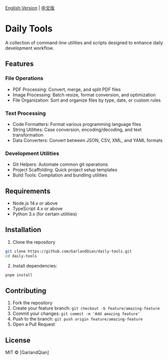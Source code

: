 [English Version](README.md) | [中文版](README_ZH.md)

# Daily Tools

A collection of command-line utilities and scripts designed to enhance daily development workflow.

## Features

### File Operations

- PDF Processing: Convert, merge, and split PDF files
- Image Processing: Batch resize, format conversion, and optimization
- File Organization: Sort and organize files by type, date, or custom rules

### Text Processing

- Code Formatters: Format various programming language files
- String Utilities: Case conversion, encoding/decoding, and text transformation
- Data Converters: Convert between JSON, CSV, XML, and YAML formats

### Development Utilities

- Git Helpers: Automate common git operations
- Project Scaffolding: Quick project setup templates
- Build Tools: Compilation and bundling utilities

## Requirements

- Node.js 14.x or above
- TypeScript 4.x or above
- Python 3.x (for certain utilities)

## Installation

1. Clone the repository

```bash
git clone https://github.com/GarlandQian/daily-tools.git
cd daily-tools
```

2. Install dependencies:

```bash
pnpm install
```

## Contributing

1. Fork the repository
2. Create your feature branch: `git checkout -b feature/amazing-feature`
3. Commit your changes: `git commit -m 'Add amazing feature'`
4. Push to the branch: `git push origin feature/amazing-feature`
5. Open a Pull Request

## License

MIT © [GarlandQian]
